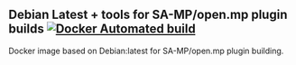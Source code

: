 ## Debian Latest + tools for SA-MP/open.mp plugin builds [![Docker Automated build](https://img.shields.io/badge/docker-ready-blue.svg)](https://hub.docker.com/r/ZantetsukenGT/debian-omp/)
Docker image based on Debian:latest for SA-MP/open.mp plugin building.
